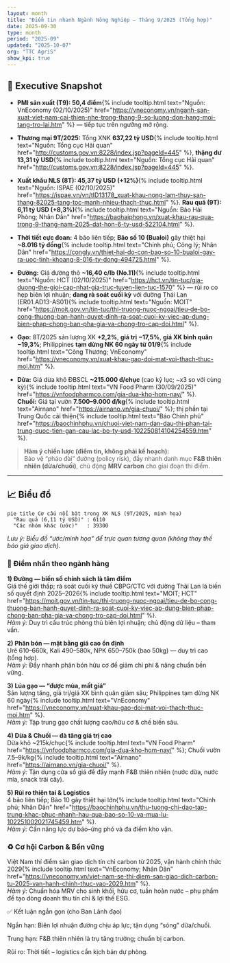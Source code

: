 ```yaml
---
layout: month
title: "Điểm tin nhanh Ngành Nông Nghiệp – Tháng 9/2025 (Tổng hợp)"
date: 2025-09-30
type: month
period: "2025-09"
updated: "2025-10-07"
org: "TTC AgriS"
show_kpi: true
---
```


## 🧭 Executive Snapshot

- **PMI sản xuất (T9): 50,4 điểm**{% include tooltip.html text="Nguồn: VnEconomy (02/10/2025)" href="https://vneconomy.vn/nganh-san-xuat-viet-nam-cai-thien-nhe-trong-thang-9-so-luong-don-hang-moi-tang-tro-lai.htm" %} — tiếp tục trên ngưỡng mở rộng.

- **Thương mại 9T/2025:** Tổng XNK **637,22 tỷ USD**{% include tooltip.html text="Nguồn: Tổng cục Hải quan" href="http://customs.gov.vn:8228/index.jsp?pageId=445" %}, **thặng dư 13,31 tỷ USD**{% include tooltip.html text="Nguồn: Tổng cục Hải quan" href="http://customs.gov.vn:8228/index.jsp?pageId=445" %}.

- **Xuất khẩu NLS (8T): 45,37 tỷ USD (+12%)**{% include tooltip.html text="Nguồn: ISPAE (02/10/2025)" href="https://ispae.vn/vn/tID13178_xuat-khau-nong-lam-thuy-san-thang-82025-tang-toc-manh-nhieu-thach-thuc.html" %}. **Rau quả (9T): 6,11 tỷ USD (+8,3%)**{% include tooltip.html text="Nguồn: Báo Hải Phòng; Nhân Dân" href="https://baohaiphong.vn/xuat-khau-rau-qua-trong-9-thang-nam-2025-dat-hon-6-ty-usd-522104.html" %}.

- **Thời tiết cực đoan:** 4 bão liên tiếp; **Bão số 10 (Bualoi)** gây thiệt hại **~8.016 tỷ đồng**{% include tooltip.html text="Chính phủ; Công lý; Nhân Dân" href="https://congly.vn/thiet-hai-do-con-bao-so-10-bualoi-gay-ra-uoc-tinh-khoang-8-016-ty-dong-494725.html" %}.

- **Đường:** Giá đường thô **~16,40 c/lb (No.11)**{% include tooltip.html text="Nguồn: HCT (02/10/2025)" href="https://hct.vn/tin-tuc/gia-duong-the-gioi-cap-nhat-gia-truc-tuyen-lien-tuc-1570" %} — rủi ro co hẹp biên lợi nhuận; **đang rà soát cuối kỳ** với đường Thái Lan (ER01.AD13-AS01){% include tooltip.html text="Nguồn: MOIT" href="https://moit.gov.vn/tin-tuc/thi-truong-nuoc-ngoai/tieu-de-bo-cong-thuong-ban-hanh-quyet-dinh-ra-soat-cuoi-ky-viec-ap-dung-bien-phap-chong-ban-pha-gia-va-chong-tro-cap-doi.html" %}.

- **Gạo:** 8T/2025 sản lượng XK **+2,2%**, **giá trị −17,5%**, **giá XK bình quân −19,3%**; Philippines **tạm dừng NK 60 ngày từ 01/9**{% include tooltip.html text="Công Thương; VnEconomy" href="https://vneconomy.vn/xuat-khau-gao-doi-mat-voi-thach-thuc-moi.htm" %}.

- **Dừa:** Giá dừa khô ĐBSCL **~215.000 đ/chục** (cao kỷ lục; ~x3 so với cùng kỳ){% include tooltip.html text="VN Food Pharm (30/09/2025)" href="https://vnfoodpharmco.com/gia-dua-kho-hom-nay/" %}.  
  **Chuối:** Giá tại vườn **7.500–9.000 đ/kg**{% include tooltip.html text="Airnano" href="https://airnano.vn/gia-chuoi/" %}; thị phần tại Trung Quốc cải thiện{% include tooltip.html text="Báo Chính phủ" href="https://baochinhphu.vn/chuoi-viet-nam-dan-dau-thi-phan-tai-trung-quoc-tien-gan-cau-lac-bo-ty-usd-102250814104254559.htm" %}.

> **Hàm ý chiến lược (điểm tin, không phải kế hoạch):**  
> Bảo vệ “pháo đài” đường (policy risk), đẩy nhanh danh mục **F&B thiên nhiên (dừa/chuối)**, chủ động **MRV carbon** cho giai đoạn thí điểm.

---

## 📈 Biểu đồ

```mermaid
pie title Cơ cấu nổi bật trong XK NLS (9T/2025, minh họa)
  "Rau quả (6,11 tỷ USD)" : 6110
  "Các nhóm khác (ước)"   : 39300
```

*Lưu ý: Biểu đồ “ước/minh họa” để trực quan tương quan (không thay thế báo giá giao dịch).*

### 🌾 Điểm nhấn theo ngành hàng

**1) Đường — biến số chính sách là tâm điểm**  
Giá thế giới thấp; rà soát cuối kỳ thuế CBPG/CTC với đường Thái Lan là biến số quyết định 2025–2026{% include tooltip.html text="MOIT; HCT" href="https://moit.gov.vn/tin-tuc/thi-truong-nuoc-ngoai/tieu-de-bo-cong-thuong-ban-hanh-quyet-dinh-ra-soat-cuoi-ky-viec-ap-dung-bien-phap-chong-ban-pha-gia-va-chong-tro-cap-doi.html" %}.  
*Hàm ý:* Duy trì cấu trúc phòng thủ biên lợi nhuận; chủ động dữ liệu – tham vấn.

**2) Phân bón — mặt bằng giá cao ổn định**  
Urê 610–660k, Kali 490–580k, NPK 650–750k (bao 50kg) — duy trì cao (tổng hợp).  
*Hàm ý:* Đẩy nhanh phân bón hữu cơ để giảm chi phí & nâng chuẩn bền vững.

**3) Lúa gạo — “được mùa, mất giá”**  
Sản lượng tăng, giá trị/giá XK bình quân giảm sâu; Philippines tạm dừng NK 60 ngày{% include tooltip.html text="VnEconomy" href="https://vneconomy.vn/xuat-khau-gao-doi-mat-voi-thach-thuc-moi.htm" %}.  
*Hàm ý:* Tập trung gạo chất lượng cao/hữu cơ & chế biến sâu.

**4) Dừa & Chuối — đà tăng giá trị cao**  
Dừa khô ~215k/chục{% include tooltip.html text="VN Food Pharm" href="https://vnfoodpharmco.com/gia-dua-kho-hom-nay/" %}; Chuối vườn 7.5–9k/kg{% include tooltip.html text="Airnano" href="https://airnano.vn/gia-chuoi/" %}.  
*Hàm ý:* Tận dụng cửa sổ giá để đẩy mạnh F&B thiên nhiên (nước dừa, nước mía, snack trái cây).

**5) Rủi ro thiên tai & Logistics**  
4 bão liên tiếp; Bão 10 gây thiệt hại lớn{% include tooltip.html text="Chính phủ; Nhân Dân" href="https://baochinhphu.vn/thu-tuong-chi-dao-tap-trung-khac-phuc-nhanh-hau-qua-bao-so-10-va-mua-lu-102251002021745459.htm" %}.  
*Hàm ý:* Cần năng lực dự báo–ứng phó và đa điểm kho vận.

### ♻️ Cơ hội Carbon & Bền vững

Việt Nam thí điểm sàn giao dịch tín chỉ carbon từ 2025, vận hành chính thức 2029{% include tooltip.html text="VnEconomy; Nhân Dân" href="https://vneconomy.vn/viet-nam-se-thi-diem-san-giao-dich-carbon-tu-2025-van-hanh-chinh-thuc-vao-2029.htm" %}.  
*Hàm ý:* Chuẩn hóa MRV cho sinh khối, hữu cơ, tuần hoàn nước – phụ phẩm để tạo dòng doanh thu tín chỉ & lợi thế ESG.

✅ Kết luận ngắn gọn (cho Ban Lãnh đạo)

Ngắn hạn: Biên lợi nhuận đường chịu áp lực; tận dụng “sóng” dừa/chuối.

Trung hạn: F&B thiên nhiên là trụ tăng trưởng; chuẩn bị carbon.

Rủi ro: Thời tiết – logistics cần kịch bản dự phòng.
